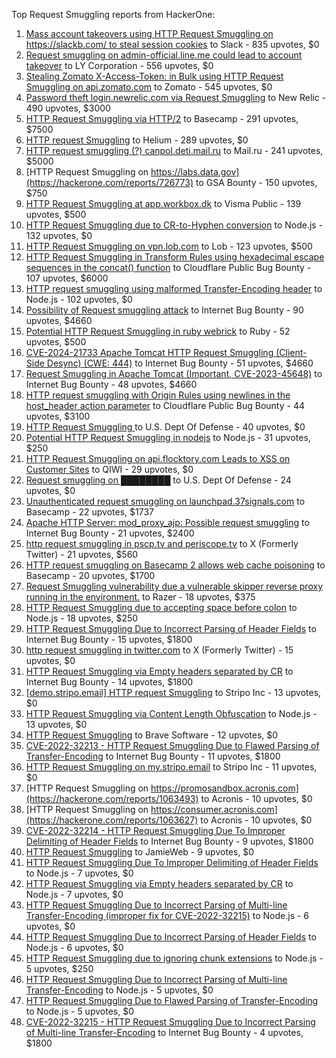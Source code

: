 Top Request Smuggling reports from HackerOne:

1. [Mass account takeovers using HTTP Request Smuggling on https://slackb.com/ to steal session cookies](https://hackerone.com/reports/737140) to Slack - 835 upvotes, $0
2. [Request smuggling on admin-official.line.me could lead to account takeover](https://hackerone.com/reports/740037) to LY Corporation - 556 upvotes, $0
3. [Stealing Zomato X-Access-Token: in Bulk using HTTP Request Smuggling on api.zomato.com](https://hackerone.com/reports/771666) to Zomato - 545 upvotes, $0
4. [Password theft login.newrelic.com via Request Smuggling](https://hackerone.com/reports/498052) to New Relic - 490 upvotes, $3000
5. [HTTP Request Smuggling via HTTP/2](https://hackerone.com/reports/1211724) to Basecamp - 291 upvotes, $7500
6. [HTTP request Smuggling](https://hackerone.com/reports/867952) to Helium - 289 upvotes, $0
7. [HTTP request smuggling (?) canpol.deti.mail.ru](https://hackerone.com/reports/957881) to Mail.ru - 241 upvotes, $5000
8. [HTTP Request Smuggling on https://labs.data.gov](https://hackerone.com/reports/726773) to GSA Bounty - 150 upvotes, $750
9. [HTTP Request Smuggling at app.workbox.dk](https://hackerone.com/reports/919988) to Visma Public - 139 upvotes, $500
10. [HTTP Request Smuggling due to CR-to-Hyphen conversion](https://hackerone.com/reports/922597) to Node.js - 132 upvotes, $0
11. [HTTP Request Smuggling on vpn.lob.com](https://hackerone.com/reports/694604) to Lob - 123 upvotes, $500
12. [HTTP Request Smuggling in Transform Rules using hexadecimal escape sequences in the concat() function](https://hackerone.com/reports/1478633) to Cloudflare Public Bug Bounty - 107 upvotes, $6000
13. [HTTP request smuggling using malformed Transfer-Encoding header](https://hackerone.com/reports/735748) to Node.js - 102 upvotes, $0
14. [Possibility of Request smuggling attack](https://hackerone.com/reports/2280391) to Internet Bug Bounty - 90 upvotes, $4660
15. [Potential HTTP Request Smuggling in ruby webrick](https://hackerone.com/reports/965267) to Ruby - 52 upvotes, $500
16. [CVE-2024-21733 Apache Tomcat HTTP Request Smuggling (Client- Side Desync) (CWE: 444)](https://hackerone.com/reports/2327341) to Internet Bug Bounty - 51 upvotes, $4660
17. [Request Smuggling in Apache Tomcat (Important, CVE-2023-45648)](https://hackerone.com/reports/2299692) to Internet Bug Bounty - 48 upvotes, $4660
18. [HTTP request smuggling with Origin Rules using newlines in the host_header action parameter](https://hackerone.com/reports/1575912) to Cloudflare Public Bug Bounty - 44 upvotes, $3100
19. [HTTP Request Smuggling ](https://hackerone.com/reports/1120982) to U.S. Dept Of Defense - 40 upvotes, $0
20. [Potential HTTP Request Smuggling in nodejs](https://hackerone.com/reports/1002188) to Node.js - 31 upvotes, $250
21. [HTTP Request Smuggling on api.flocktory.com Leads to XSS on Customer Sites](https://hackerone.com/reports/955170) to QIWI - 29 upvotes, $0
22. [Request smuggling on ████████](https://hackerone.com/reports/526880) to U.S. Dept Of Defense - 24 upvotes, $0
23. [Unauthenticated request smuggling on launchpad.37signals.com](https://hackerone.com/reports/867577) to Basecamp - 22 upvotes, $1737
24. [Apache HTTP Server: mod_proxy_ajp: Possible request smuggling](https://hackerone.com/reports/1594627) to Internet Bug Bounty - 21 upvotes, $2400
25. [http request smuggling in pscp.tv and periscope.tv](https://hackerone.com/reports/713285) to X (Formerly Twitter) - 21 upvotes, $560
26. [HTTP request smuggling on Basecamp 2 allows web cache poisoning](https://hackerone.com/reports/919175) to Basecamp - 20 upvotes, $1700
27. [Request Smuggling vulnerability due a vulnerable skipper reverse proxy running in the environment.](https://hackerone.com/reports/711679) to Razer - 18 upvotes, $375
28. [HTTP Request Smuggling due to accepting space before colon](https://hackerone.com/reports/1238709) to Node.js - 18 upvotes, $250
29. [HTTP Request Smuggling Due to Incorrect Parsing of Header Fields](https://hackerone.com/reports/1888760) to Internet Bug Bounty - 15 upvotes, $1800
30. [http request smuggling in  twitter.com](https://hackerone.com/reports/715996) to X (Formerly Twitter) - 15 upvotes, $0
31. [HTTP Request Smuggling via Empty headers separated by CR](https://hackerone.com/reports/2032842) to Internet Bug Bounty - 14 upvotes, $1800
32. [[demo.stripo.email] HTTP request Smuggling](https://hackerone.com/reports/1631228) to Stripo Inc - 13 upvotes, $0
33. [HTTP Request Smuggling via Content Length Obfuscation](https://hackerone.com/reports/2237099) to Node.js - 13 upvotes, $0
34. [HTTP Request Smuggling](https://hackerone.com/reports/866382) to Brave Software - 12 upvotes, $0
35. [ CVE-2022-32213 - HTTP Request Smuggling Due to Flawed Parsing of Transfer-Encoding](https://hackerone.com/reports/1630668) to Internet Bug Bounty - 11 upvotes, $1800
36. [HTTP Request Smuggling on my.stripo.email](https://hackerone.com/reports/777651) to Stripo Inc - 11 upvotes, $0
37. [HTTP Request Smuggling on https://promosandbox.acronis.com](https://hackerone.com/reports/1063493) to Acronis - 10 upvotes, $0
38. [HTTP Request Smuggling on https://consumer.acronis.com](https://hackerone.com/reports/1063627) to Acronis - 10 upvotes, $0
39. [CVE-2022-32214 - HTTP Request Smuggling Due To Improper Delimiting of Header Fields](https://hackerone.com/reports/1630669) to Internet Bug Bounty - 9 upvotes, $1800
40. [HTTP Request Smuggling](https://hackerone.com/reports/643225) to JamieWeb - 9 upvotes, $0
41. [HTTP Request Smuggling Due To Improper Delimiting of Header Fields](https://hackerone.com/reports/1524692) to Node.js - 7 upvotes, $0
42. [HTTP Request Smuggling via Empty headers separated by CR](https://hackerone.com/reports/2001873) to Node.js - 7 upvotes, $0
43. [HTTP Request Smuggling Due to Incorrect Parsing of Multi-line Transfer-Encoding (improper fix for CVE-2022-32215)](https://hackerone.com/reports/1665156) to Node.js - 6 upvotes, $0
44. [HTTP Request Smuggling Due to Incorrect Parsing of Header Fields](https://hackerone.com/reports/1675191) to Node.js - 6 upvotes, $0
45. [HTTP Request Smuggling due to ignoring chunk extensions](https://hackerone.com/reports/1238099) to Node.js - 5 upvotes, $250
46. [HTTP Request Smuggling Due to Incorrect Parsing of Multi-line Transfer-Encoding](https://hackerone.com/reports/1501679) to Node.js - 5 upvotes, $0
47. [HTTP Request Smuggling Due to Flawed Parsing of Transfer-Encoding ](https://hackerone.com/reports/1524555) to Node.js - 5 upvotes, $0
48. [ CVE-2022-32215 - HTTP Request Smuggling Due to Incorrect Parsing of Multi-line Transfer-Encoding](https://hackerone.com/reports/1630667) to Internet Bug Bounty - 4 upvotes, $1800
